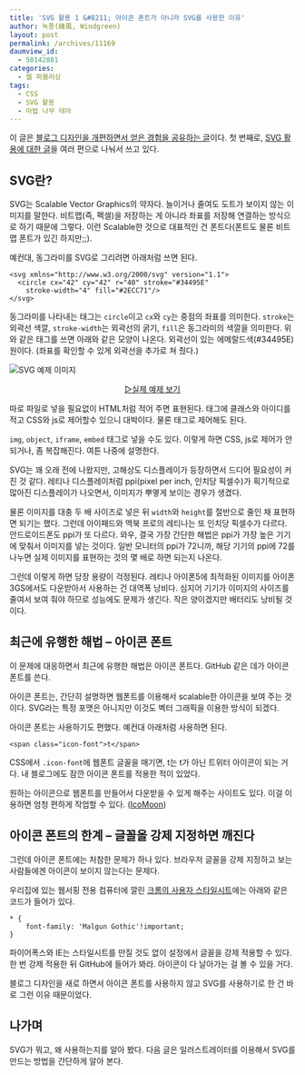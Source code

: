 ```yaml
---
title: 'SVG 활용 1 &#8211; 아이콘 폰트가 아니라 SVG를 사용한 이유'
author: 녹풍(綠風, Windgreen)
layout: post
permalink: /archives/11169
daumview_id:
  - 50142881
categories:
  - 웹 퍼블리싱
tags:
  - CSS
  - SVG 활용
  - 마법 나무 테마
---
```

이 글은 [블로그 디자인을 개편하면서 얻은 경험을 공유하는 글][1]이다. 첫 번째로, [SVG 활용에 대한 글][2]을 여러 편으로 나눠서 쓰고 있다.

## SVG란?

SVG는 Scalable Vector Graphics의 약자다. 늘이거나 줄여도 도트가 보이지 않는 이미지를 말한다. 비트맵(즉, 펙셀)을 저장하는 게 아니라 좌표를 저장해 연결하는 방식으로 하기 때문에 그렇다. 이런 Scalable한 것으로 대표적인 건 폰트다(폰트도 물론 비트맵 폰트가 있긴 하지만;;).

예컨대, 동그라미를 SVG로 그리려면 아래처럼 쓰면 된다.

    <svg xmlns="http://www.w3.org/2000/svg" version="1.1">
      <circle cx="42" cy="42" r="40" stroke="#34495E" 
        stroke-width="4" fill="#2ECC71"/>
    </svg>
    

동그라미를 나타내는 태그는 `circle`이고 `cx`와 `cy`는 중점의 좌표를 의미한다. `stroke`는 외곽선 색깔, `stroke-width`는 외곽선의 굵기, `fill`은 동그라미의 색깔을 의미한다. 위와 같은 태그를 쓰면 아래와 같은 모양이 나온다. 외곽선이 있는 에메랄드색(#34495E) 원이다. (좌표를 확인할 수 있게 외곽선을 추가로 쳐 줬다.)

<img class="aligncenter" alt="SVG 예제 이미지" src="http://dl.dropboxusercontent.com/u/15546257/blog/mytory/svg/svg-example.png" />

<p style="text-align: center;">
  <a href="http://dl.dropboxusercontent.com/u/15546257/blog/mytory/svg/svg-example.html">▷실제 예제 보기</a>
</p>

따로 파일로 넣을 필요없이 HTML처럼 적어 주면 표현된다. 태그에 클래스와 아이디를 적고 CSS와 js로 제어할수 있으니 대박이다. 물론 태그로 제어해도 된다.

`img`, `object`, `iframe`, `embed` 태그로 넣을 수도 있다. 이렇게 하면 CSS, js로 제어가 안 되거나, 좀 복잡해진다. 여튼 나중에 설명한다.

SVG는 꽤 오래 전에 나왔지만, 고해상도 디스플레이가 등장하면서 드디어 필요성이 커진 것 같다. 레티나 디스플레이처럼 ppi(pixel per inch, 인치당 픽셀수)가 획기적으로 많아진 디스플레이가 나오면서, 이미지가 뿌옇게 보이는 경우가 생겼다.

물론 이미지를 대충 두 배 사이즈로 넣은 뒤 `width`와 `height`를 절반으로 줄인 채 표현하면 되기는 했다. 그런데 아이패드와 맥북 프로의 레티나는 또 인치당 픽셀수가 다르다. 안드로이드폰도 ppi가 또 다르다. 와우, 결국 가장 간단한 해법은 ppi가 가장 높은 기기에 맞춰서 이미지를 넣는 것이다. 일반 모니터의 ppi가 72니까, 해당 기기의 ppi에 72를 나누면 실제 이미지를 표현하는 것의 몇 배로 하면 되는지 나온다.

그런데 이렇게 하면 당장 용량이 걱정된다. 레티나 아이폰5에 최적화된 이미지를 아이폰3GS에서도 다운받아서 사용하는 건 대역폭 낭비다. 심지어 기기가 이미지의 사이즈를 줄여서 보여 줘야 하므로 성능에도 문제가 생긴다. 작은 양이겠지만 배터리도 낭비될 것이다.

## 최근에 유행한 해법 &#8211; 아이콘 폰트

이 문제에 대응하면서 최근에 유행한 해법은 아이콘 폰트다. GitHub 같은 데가 아이콘 폰트를 쓴다.

아이콘 폰트는, 간단히 설명하면 웹폰트를 이용해서 scalable한 아이콘을 보여 주는 것이다. SVG라는 특정 포맷은 아니지만 이것도 벡터 그래픽을 이용한 방식이 되겠다.

아이콘 폰트는 사용하기도 편했다. 예컨대 아래처럼 사용하면 된다.

    <span class="icon-font">t</span>
    

CSS에서 `.icon-font`에 웹폰트 글꼴을 매기면, t는 t가 아닌 트위터 아이콘이 되는 거다. 내 블로그에도 잠깐 아이콘 폰트를 적용한 적이 있었다.

원하는 아이콘으로 웹폰트를 만들어서 다운받을 수 있게 해주는 사이트도 있다. 이걸 이용하면 엄청 편하게 작업할 수 있다. ([IcoMoon][3])

## 아이콘 폰트의 한계 &#8211; 글꼴을 강제 지정하면 깨진다

그런데 아이콘 폰트에는 처참한 문제가 하나 있다. 브라우저 글꼴을 강제 지정하고 보는 사람들에겐 아이콘이 보이지 않는다는 문제다.

우리집에 있는 웹서핑 전용 컴퓨터에 깔린 [크롬의 사용자 스타일시트][4]에는 아래와 같은 코드가 들어가 있다.

    * {
        font-family: 'Malgun Gothic'!important;
    }
    

파이어폭스와 IE는 스타일시트를 만질 것도 없이 설정에서 글꼴을 강제 적용할 수 있다. 한 번 강제 적용한 뒤 GitHub에 들어가 봐라. 아이콘이 다 날아가는 걸 볼 수 있을 거다.

블로그 디자인을 새로 하면서 아이콘 폰트를 사용하지 않고 SVG를 사용하기로 한 건 바로 그런 이유 때문이었다.

## 나가며

SVG가 뭐고, 왜 사용하는지를 알아 봤다. 다음 글은 일러스트레이터를 이용해서 SVG를 만드는 방법을 간단하게 알아 본다.

 [1]: http://mytory.net/archives/tag/%eb%a7%88%eb%b2%95-%eb%82%98%eb%ac%b4-%ed%85%8c%eb%a7%88
 [2]: http://mytory.net/archives/tag/svg-%ed%99%9c%ec%9a%a9
 [3]: http://icomoon.io/
 [4]: http://mytory.net/archives/1262